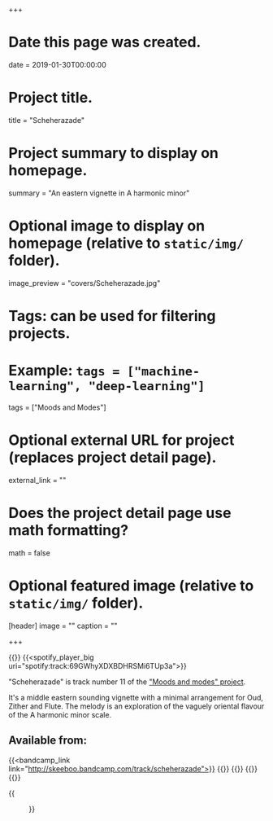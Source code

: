 +++
# Date this page was created.
date = 2019-01-30T00:00:00

# Project title.
title = "Scheherazade"

# Project summary to display on homepage.
summary = "An eastern vignette in A harmonic minor"

# Optional image to display on homepage (relative to `static/img/` folder).
image_preview = "covers/Scheherazade.jpg"

# Tags: can be used for filtering projects.
# Example: `tags = ["machine-learning", "deep-learning"]`
tags = ["Moods and Modes"]

# Optional external URL for project (replaces project detail page).
external_link = ""

# Does the project detail page use math formatting?
math = false

# Optional featured image (relative to `static/img/` folder).
[header]
image = ""
caption = ""

+++

{{<bandcamp title="Scheherazade" track="3491916086" link="http://skeeboo.bandcamp.com/track/scheherazade">}}
{{<spotify_player_big uri="spotify:track:69GWhyXDXBDHRSMi6TUp3a">}}

"Scheherazade" is track number 11 of the ["Moods and modes" project](/post/moods_and_modes). 

It's a middle eastern sounding vignette with a minimal arrangement for Oud, Zither and Flute.
The melody is an exploration of the vaguely oriental flavour of the A harmonic minor scale.

## Available from:

{{<bandcamp_link link="http://skeeboo.bandcamp.com/track/scheherazade">}}
{{<itunes link="https://itunes.apple.com/us/album/scheherazade-single/1451266753">}}
{{<amazon link="http://www.amazon.com/gp/product/B07N8G2VDP">}}
{{<spotify link="https://open.spotify.com/track/69GWhyXDXBDHRSMi6TUp3a">}}
{{<deezer link="https://www.deezer.com/album/85940982">}}

{{<figure src="/img/covers/Scheherazade.jpg" width="320" link="https://distrokid.com/hyperfollow/skeeboo/scheherazade" target="_blank">}}
